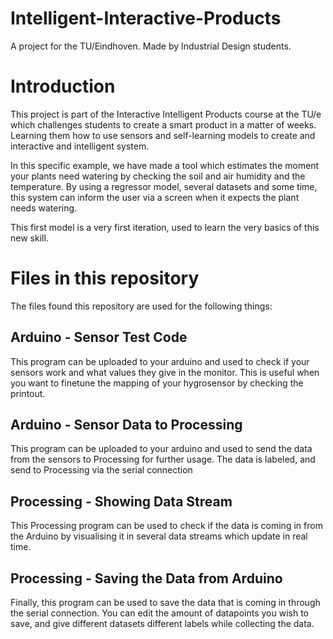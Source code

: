 # Intelligent-Interactive-Products
A project for the TU/Eindhoven. Made by Industrial Design students. 

# Introduction
This project is part of the Interactive Intelligent Products course at the TU/e which challenges students to create a smart product in a matter of weeks. Learning them how to use sensors and self-learning models to create and interactive and intelligent system. 

In this specific example, we have made a tool which estimates the moment your plants need watering by checking the soil and air humidity and the temperature. By using a regressor model, several datasets and some time, this system can inform the user via a screen when it expects the plant needs watering. 

This first model is a very first iteration, used to learn the very basics of this new skill. 


# Files in this repository 
The files found this repository are used for the following things: 

## Arduino - Sensor Test Code 
This program can be uploaded to your arduino and used to check if your sensors work and what values they give in the monitor. This is useful when you want to finetune the mapping of your hygrosensor by checking the printout. 

## Arduino - Sensor Data to Processing 
This program can be uploaded to your arduino and used to send the data from the sensors to Processing for further usage. The data is labeled, and send to Processing via the serial connection 

## Processing - Showing Data Stream
This Processing program can be used to check if the data is coming in from the Arduino by visualising it in several data streams which update in real time. 

## Processing - Saving the Data from Arduino 
Finally, this program can be used to save the data that is coming in through the serial connection. You can edit the amount of datapoints you wish to save, and give different datasets different labels while collecting the data. 

